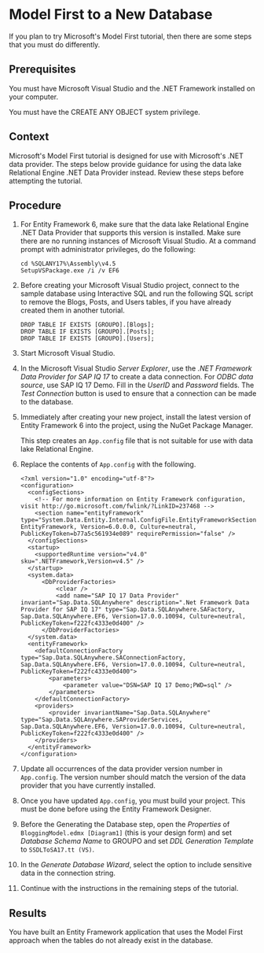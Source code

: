<!-- loio58bc2932dd2a45db807824fd6eedede1 -->

# Model First to a New Database

If you plan to try Microsoft's Model First tutorial, then there are some steps that you must do differently.



## Prerequisites

You must have Microsoft Visual Studio and the .NET Framework installed on your computer.

You must have the CREATE ANY OBJECT system privilege.



## Context

Microsoft's Model First tutorial is designed for use with Microsoft's .NET data provider. The steps below provide guidance for using the data lake Relational Engine .NET Data Provider instead. Review these steps before attempting the tutorial.



## Procedure

1.  For Entity Framework 6, make sure that the data lake Relational Engine .NET Data Provider that supports this version is installed. Make sure there are no running instances of Microsoft Visual Studio. At a command prompt with administrator privileges, do the following:

    ```
    cd %SQLANY17%\Assembly\v4.5
    SetupVSPackage.exe /i /v EF6
    ```

2.  Before creating your Microsoft Visual Studio project, connect to the sample database using Interactive SQL and run the following SQL script to remove the Blogs, Posts, and Users tables, if you have already created them in another tutorial.

    ```
    DROP TABLE IF EXISTS [GROUPO].[Blogs];
    DROP TABLE IF EXISTS [GROUPO].[Posts];
    DROP TABLE IF EXISTS [GROUPO].[Users];
    ```

3.  Start Microsoft Visual Studio.

4.  In the Microsoft Visual Studio *Server Explorer*, use the *.NET Framework Data Provider for *SAP IQ* *17** to create a data connection. For *ODBC data source*, use SAP IQ 17 Demo. Fill in the *UserID* and *Password* fields. The *Test Connection* button is used to ensure that a connection can be made to the database.

5.  Immediately after creating your new project, install the latest version of Entity Framework 6 into the project, using the NuGet Package Manager.

    This step creates an `App.config` file that is not suitable for use with data lake Relational Engine.

6.  Replace the contents of `App.config` with the following.

    ```
    <?xml version="1.0" encoding="utf-8"?>
    <configuration>
      <configSections>
        <!-- For more information on Entity Framework configuration, visit http://go.microsoft.com/fwlink/?LinkID=237468 -->
        <section name="entityFramework" type="System.Data.Entity.Internal.ConfigFile.EntityFrameworkSection, EntityFramework, Version=6.0.0.0, Culture=neutral, PublicKeyToken=b77a5c561934e089" requirePermission="false" />
      </configSections>
      <startup>
        <supportedRuntime version="v4.0" sku=".NETFramework,Version=v4.5" />
      </startup>
      <system.data>
          <DbProviderFactories>
              <clear />
              <add name="SAP IQ 17 Data Provider" invariant="Sap.Data.SQLAnywhere" description=".Net Framework Data Provider for SAP IQ 17" type="Sap.Data.SQLAnywhere.SAFactory, Sap.Data.SQLAnywhere.EF6, Version=17.0.0.10094, Culture=neutral, PublicKeyToken=f222fc4333e0d400" />
          </DbProviderFactories>
      </system.data>
      <entityFramework>
        <defaultConnectionFactory type="Sap.Data.SQLAnywhere.SAConnectionFactory, Sap.Data.SQLAnywhere.EF6, Version=17.0.0.10094, Culture=neutral, PublicKeyToken=f222fc4333e0d400">
            <parameters>
                <parameter value="DSN=SAP IQ 17 Demo;PWD=sql" />
            </parameters>
        </defaultConnectionFactory>
        <providers>
            <provider invariantName="Sap.Data.SQLAnywhere" type="Sap.Data.SQLAnywhere.SAProviderServices, Sap.Data.SQLAnywhere.EF6, Version=17.0.0.10094, Culture=neutral, PublicKeyToken=f222fc4333e0d400" />
        </providers>
      </entityFramework>
    </configuration>
    ```

7.  Update all occurrences of the data provider version number in `App.config`. The version number should match the version of the data provider that you have currently installed.

8.  Once you have updated `App.config`, you must build your project. This must be done before using the Entity Framework Designer.

9.  Before the Generating the Database step, open the *Properties* of `BloggingModel.edmx [Diagram1]` \(this is your design form\) and set *Database Schema Name* to GROUPO and set *DDL Generation Template* to `SSDLToSA17.tt (VS)`.

10. In the *Generate Database Wizard*, select the option to include sensitive data in the connection string.

11. Continue with the instructions in the remaining steps of the tutorial.




## Results

You have built an Entity Framework application that uses the Model First approach when the tables do not already exist in the database.

